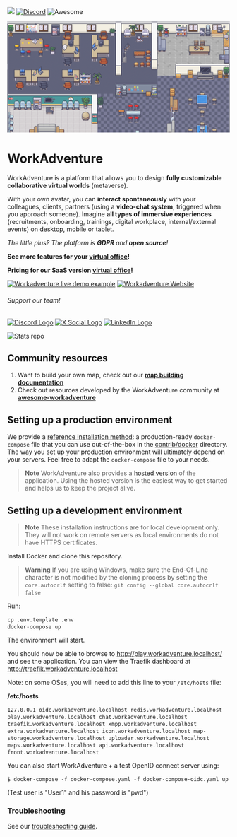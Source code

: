 ![](https://github.com/thecodingmachine/workadventure/workflows/Continuous%20Integration/badge.svg) [![Discord](https://img.shields.io/discord/821338762134290432?label=Discord)](https://discord.gg/G6Xh9ZM9aR) ![Awesome](https://awesome.re/badge.svg)

![WorkAdventure office image](README-MAP.png)

# WorkAdventure


WorkAdventure is a platform that allows you to design **fully customizable collaborative virtual worlds** (metaverse). 

With your own avatar, you can **interact spontaneously** with your colleagues, clients, partners (using a **video-chat system**, triggered when you approach someone).
Imagine **all types of immersive experiences** (recruitments, onboarding, trainings, digital workplace, internal/external events) on desktop, mobile or tablet.

_The little plus? The platform is **GDPR** and **open source**!_

**See more features for your [virtual office](https://workadventu.re/solutions/virtual-working-space/?utm_source=github)!**

**Pricing for our SaaS version [virtual office](https://workadventu.re/virtual-office/?utm_source=github)!**


[![Workadventure live demo example](https://workadventu.re/wp-content/uploads/2024/02/Button-Live-Demo.png)](https://play.staging.workadventu.re/@/tcm/workadventure/wa-village/?utm_source=github)
[![Workadventure Website](https://workadventu.re/wp-content/uploads/2024/02/Button-Website.png)](https://workadventu.re/?utm_source=github)


###### Support our team!
[![Discord Logo](https://workadventu.re/wp-content/uploads/2024/02/Icon-Discord.png)](https://discord.com/invite/G6Xh9ZM9aR)
[![X Social Logo](https://workadventu.re/wp-content/uploads/2024/02/Icon-X.png)](https://twitter.com/Workadventure_)
[![LinkedIn Logo](https://workadventu.re/wp-content/uploads/2024/02/Icon-LinkedIn.png)](https://www.linkedin.com/company/workadventu-re/)


![Stats repo](https://github-readme-stats.vercel.app/api?username={username}&theme=transparent)



## Community resources

1. Want to build your own map, check out our **[map building documentation](https://docs.workadventu.re/map-building/)**
2. Check out resources developed by the WorkAdventure community at **[awesome-workadventure](https://github.com/workadventure/awesome-workadventure)**

## Setting up a production environment

We provide a [reference installation method](https://github.com/thecodingmachine/workadventure/tree/master/contrib/docker): 
a production-ready `docker-compose` file that you can use out-of-the-box in the [contrib/docker](https://github.com/thecodingmachine/workadventure/tree/master/contrib/docker) directory.
The way you set up your production environment will ultimately depend on your servers. Feel free to adapt the `docker-compose` file to your needs.

> **Note**
> WorkAdventure also provides a [hosted version](https://workadventu.re/?utm_source=github) of the application. Using the hosted version is 
> the easiest way to get started and helps us to keep the project alive.

## Setting up a development environment

> **Note**
> These installation instructions are for local development only. They will not work on
> remote servers as local environments do not have HTTPS certificates.

Install Docker and clone this repository.

> **Warning**
> If you are using Windows, make sure the End-Of-Line character is not modified by the cloning process by setting
> the `core.autocrlf` setting to false: `git config --global core.autocrlf false`

Run:

```
cp .env.template .env
docker-compose up
```

The environment will start.

You should now be able to browse to http://play.workadventure.localhost/ and see the application.
You can view the Traefik dashboard at http://traefik.workadventure.localhost

Note: on some OSes, you will need to add this line to your `/etc/hosts` file:

**/etc/hosts**
```
127.0.0.1 oidc.workadventure.localhost redis.workadventure.localhost play.workadventure.localhost chat.workadventure.localhost traefik.workadventure.localhost xmpp.workadventure.localhost extra.workadventure.localhost icon.workadventure.localhost map-storage.workadventure.localhost uploader.workadventure.localhost maps.workadventure.localhost api.workadventure.localhost front.workadventure.localhost
```

You can also start WorkAdventure + a test OpenID connect server using:

```console
$ docker-compose -f docker-compose.yaml -f docker-compose-oidc.yaml up
```

(Test user is "User1" and his password is "pwd")


### Troubleshooting

See our [troubleshooting guide](docs/dev/troubleshooting.md).
